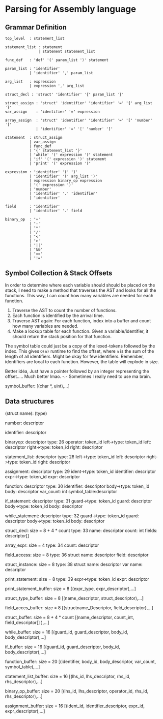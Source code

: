 # Parsing for Assembly language

## Grammar Definition

```ebnf
top_level  : statement_list

statement_list : statement
               | statement statement_list

func_def   : 'def' '(' param_list ')' statement

param_list : 'identifier'
           | 'identifier' ',' param_list

arg_list   : expression
           | expression ',' arg_list

struct_decl : 'struct' 'identifier' '{' param_list '}'

struct_assign : 'struct' 'identifier' 'identifier' '=' '{' arg_list '}'
var_assign    : 'identifier' '=' expression

array_assign  : 'struct' 'identifier' 'identifier' '=' '[' 'number' ']'
              | 'identifier' '=' '[' 'number' ']'

statement  : struct_assign
           | var_assign
           | func_def
           | '{' statement_list '}'
           | 'while' '(' expression ')' statement
           | 'if' '(' expression ')' statement
           | 'print' '(' expression ')'

expression : 'identifier' '(' ')'
           | 'identifier' '(' arg_list ')'
           | expression binary_op expression
           | '(' expression ')'
           | 'number'
           | 'identifier' '.' 'identifier'
           | 'identifier'

field      : 'identifier'
           | 'identifier' '.' field

binary_op  : '+'
           | '-'
           | '*'
           | '/'
           | '<'
           | '>'
           | '||'
           | '&&'
           | '=='
           | '!='
```

## Symbol Collection & Stack Offsets

In order to determine where each variable should should be placed on the stack, I need to make a method that traverses the AST and looks for all the functions. This way, I can count how many variables are needed for each function.

1. Traverse the AST to count the number of functions.
2. Each function is identified by the arrival time.
3. Traverse AST again: For each function, index into a buffer and count how many variables are needed.
4. Make a lookup table for each function. Given a variable/identifier, it should return the stack position for that function.

The symbol table could just be a copy of the lexed-tokens followed by the index. This gives `O(n)` runtime to find the offset, where `n` is the sum of the length of all identifiers. Might be okay for few identifiers. Remember, identifiers are local to each function. However, the table will explode in size.

Better idéa, Just have a pointer followed by an integer representing the offset..... Much better lmao. -.- Sometimes I really need to use ma brain.

symbol_buffer:
    [(char *, uint),...]

## Data structures

(struct name):   (type)

number:          descriptor

identifier:      descriptor

binaryop:        descriptor
    type: 26
    operator:    token_id
    left->type:  token_id
    left:        descriptor
    right->type: token_id
    right:       descriptor

statement_list:  descriptor
    type: 28
    left->type:  token_id
    left:        descriptor
    right->type: token_id
    right:       descriptor

assignment:      descriptor
    type: 29
    ident->type: token_id
    identifier:  descriptor
    expr->type:  token_id
    expr:        descriptor

function:        descriptor
    type: 30
    identifier:  descriptor
    body->type:  token_id
    body:        descriptor
    var_count:   int
    symbol_table:descriptor

if_statement:    descriptor
    type: 31
    guard->type: token_id
    guard:       descriptor
    body->type:  token_id
    body:        descriptor

while_statement: descriptor
    type: 32
    guard->type: token_id
    guard:       descriptor
    body->type:  token_id
    body:        descriptor

struct_decl: size = 8 + 4 * count
    type: 33
    name:        descriptor
    count:       int
    fields:      descriptor[]

array_expr: size = 4
    type: 34
    count:       descriptor

field_access: size = 8
    type: 36
    struct name: descriptor
    field:       descriptor

struct_instance: size = 8
    type: 38
    struct name: descriptor
    var name:    descriptor

print_statement: size = 8
    type: 39
    expr->type:  token_id
    expr:        descriptor

print_statement_buffer: size = 8
    [(expr_type, expr_descriptor),...]

struct_type_buffer: size = 8
    [(name_descriptor, struct_descriptor),...]

field_acces_buffer: size = 8
    [(structname_Descriptor, field_descriptor),...]

struct_buffer: size = 8 + 4 * count
    [(name_descriptor, count_int, field_descriptor[] ),...]

while_buffer: size = 16
    [(guard_id, guard_descriptor, body_id, body_descriptor),...]

if_buffer: size = 16
    [(guard_id, guard_descriptor, body_id, body_descriptor),...]

function_buffer: size = 20
    [(identifier, body_id, body_descriptor, var_count, symbol_table),...]

statement_list_buffer: size = 16
    [(lhs_id, lhs_descriptor, rhs_id, rhs_descriptor),...]

binary_op_buffer: size = 20
    [(lhs_id, lhs_descriptor, operator_id, rhs_id, rhs_descriptor),...]

assignment_buffer: size = 16
    [(ident_id, identifier_descriptor, expr_id, expr_descriptor),...]
